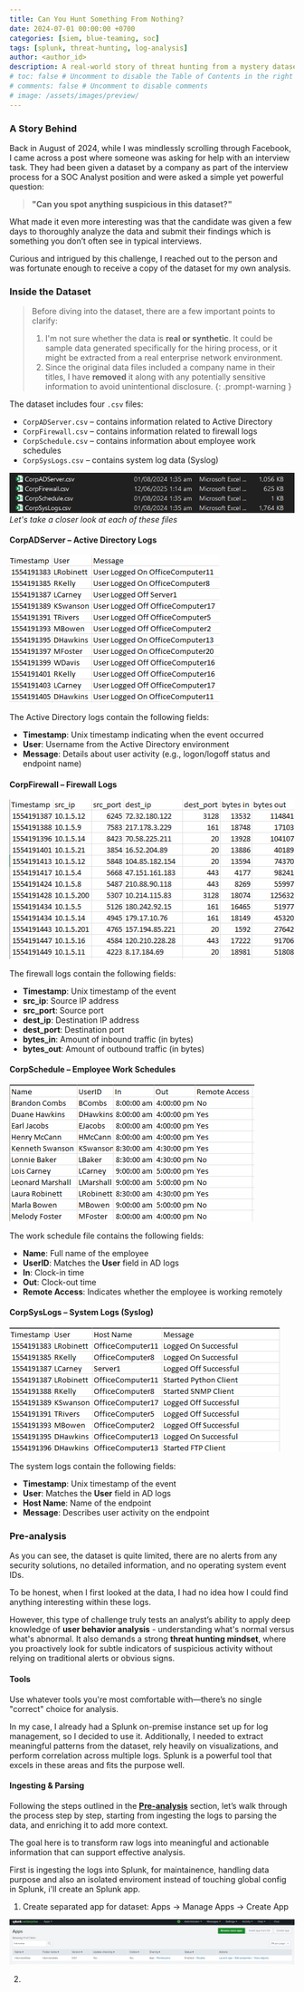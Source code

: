```yaml
---
title: Can You Hunt Something From Nothing?
date: 2024-07-01 00:00:00 +0700
categories: [siem, blue-teaming, soc]
tags: [splunk, threat-hunting, log-analysis]    
author: <author_id>   
description: A real-world story of threat hunting from a mystery dataset provided in a SOC analyst interview process.
# toc: false # Uncomment to disable the Table of Contents in the right panel
# comments: false # Uncomment to disable comments
# image: /assets/images/preview/
---
```


### A Story Behind

Back in August of 2024, while I was mindlessly scrolling through Facebook, I came across a post where someone was asking for help with an interview task. They had been given a dataset by a company as part of the interview process for a SOC Analyst position and were asked a simple yet powerful question:

> **"Can you spot anything suspicious in this dataset?"**

What made it even more interesting was that the candidate was given a few days to thoroughly analyze the data and submit their findings which is something you don’t often see in typical interviews.

Curious and intrigued by this challenge, I reached out to the person and was fortunate enough to receive a copy of the dataset for my own analysis.

### Inside the Dataset

> Before diving into the dataset, there are a few important points to clarify:
> 
> 1. I'm not sure whether the data is **real or synthetic**. It could be sample data generated specifically for the hiring process, or it might be extracted from a real enterprise network environment.
> 2. Since the original data files included a company name in their titles, I have **removed** it along with any potentially sensitive information to avoid unintentional disclosure.
{: .prompt-warning }

The dataset includes four `.csv` files:

- `CorpADServer.csv` – contains information related to Active Directory
- `CorpFirewall.csv` – contains information related to firewall logs
- `CorpSchedule.csv` – contains information about employee work schedules
- `CorpSysLogs.csv`  – contains system log data (Syslog)

![pic1](assets/images/interview-data/pic1.png)
_Let's take a closer look at each of these files_

#### CorpADServer – Active Directory Logs

![pic2](assets/images/interview-data/pic2.png)

The Active Directory logs contain the following fields:

- **Timestamp**: Unix timestamp indicating when the event occurred  
- **User**: Username from the Active Directory environment  
- **Message**: Details about user activity (e.g., logon/logoff status and endpoint name)

#### CorpFirewall – Firewall Logs

![pic3](assets/images/interview-data/pic3.png)

The firewall logs contain the following fields:

- **Timestamp**: Unix timestamp of the event  
- **src_ip**: Source IP address  
- **src_port**: Source port  
- **dest_ip**: Destination IP address  
- **dest_port**: Destination port  
- **bytes_in**: Amount of inbound traffic (in bytes)  
- **bytes_out**: Amount of outbound traffic (in bytes)

#### CorpSchedule – Employee Work Schedules

![pic4](assets/images/interview-data/pic4.png)

The work schedule file contains the following fields:

- **Name**: Full name of the employee  
- **UserID**: Matches the **User** field in AD logs  
- **In**: Clock-in time  
- **Out**: Clock-out time  
- **Remote Access**: Indicates whether the employee is working remotely

#### CorpSysLogs – System Logs (Syslog)

![pic5](assets/images/interview-data/pic5.png)

The system logs contain the following fields:

- **Timestamp**: Unix timestamp of the event  
- **User**: Matches the **User** field in AD logs  
- **Host Name**: Name of the endpoint  
- **Message**: Describes user activity on the endpoint

### Pre-analysis

As you can see, the dataset is quite limited, there are no alerts from any security solutions, no detailed information, and no operating system event IDs.

To be honest, when I first looked at the data, I had no idea how I could find anything interesting within these logs.

However, this type of challenge truly tests an analyst’s ability to apply deep knowledge of **user behavior analysis** - understanding what's normal versus what's abnormal. It also demands a strong **threat hunting mindset**, where you proactively look for subtle indicators of suspicious activity without relying on traditional alerts or obvious signs.

#### Tools 

Use whatever tools you're most comfortable with—there’s no single "correct" choice for analysis.

In my case, I already had a Splunk on-premise instance set up for log management, so I decided to use it. Additionally, I needed to extract meaningful patterns from the dataset, rely heavily on visualizations, and perform correlation across multiple logs. Splunk is a powerful tool that excels in these areas and fits the purpose well.

#### Ingesting & Parsing 

Following the steps outlined in the [**Pre-analysis**](https://phamthanhsang-cs.site/posts/INTERVIEW-DATA/#pre-analysis) section, let’s walk through the process step by step, starting from ingesting the logs to parsing the data, and enriching it to add more context. 

The goal here is to transform raw logs into meaningful and actionable information that can support effective analysis.

First is ingesting the logs into Splunk, for maintainence, handling data purpose and also an isolated enviroment instead of touching global config in Splunk, i'll create an Splunk app.

1. Create separated app for dataset: Apps -> Manage Apps -> Create App

![pic6](assets/images/interview-data/pic6.png)

2. 
